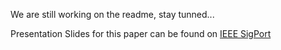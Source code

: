 We are still working on the readme, stay tunned...

Presentation Slides for this paper can be found on [IEEE SigPort](https://sigport.org/documents/unravel-anomalies-end-end-seasonal-trend-decomposition-approach-time-series-anomaly)

